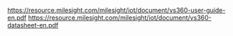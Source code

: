 https://resource.milesight.com/milesight/iot/document/vs360-user-guide-en.pdf
https://resource.milesight.com/milesight/iot/document/vs360-datasheet-en.pdf

